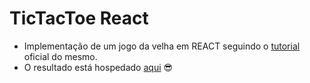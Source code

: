 # TicTacToe React

- Implementação de um jogo da velha em REACT seguindo o [tutorial](https://reactjs.org/tutorial/tutorial.html) oficial do mesmo.
- O resultado está hospedado [aqui](https://tutorial-tictactoe-react.herokuapp.com/) :sunglasses:
